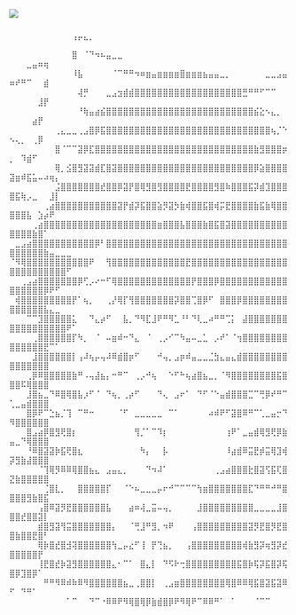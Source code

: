 <div>
  <img style="100%" src="https://capsule-render.vercel.app/api?type=waving&height=100&section=header&reversal=false&fontSize=70&fontColor=FFFFFF&fontAlign=50&fontAlignY=50&stroke=-&descSize=20&descAlign=50&descAlignY=50&color=ffd6e4"  />
</div>

###
⠀⠀⠀⠀⠀⠀⠀⠀⠀⠀⠀⢠⡤⣄⡀⠀⠀⠀⠀⠀⠀⠀⠀⠀⠀⠀⠀⠀⠀⠀⠀⠀⠀⠀⠀⠀⠀⠀⠀⠀⠀⠀⠀⠀⠀⠀⠀⠀⠀⠀⠀⠀⠀⠀⠀⠀⠀⠀⠀⠀⠀
⠀⠀⠀⠀⠀⠀⠀⠀⠀⠀⠀⣿⠀⠈⠙⠲⠦⣤⣀⣀⠀⠀⠀⠀⠀⠀⠀⠀⠀⠀⠀⠀⠀⠀⠀⠀⠀⠀⠀⠀⠀⠀⠀⠀⠀⠀⠀⠀⠀⠀⠀⠀⣀⣤⠶⢶⠀⠀⠀⠀⠀
⠀⠀⠀⠀⠀⠀⠀⠀⠀⠀⠀⠸⣧⠀⠀⠀⠀⠀⠈⠉⠛⠛⠲⠶⣶⣤⣶⣶⣶⣶⣿⣶⣶⣶⣦⣤⣤⣀⡀⠀⠀⠀⠀⠀⠀⣀⣀⣠⣤⠶⠞⠛⠉⠀⠀⣾⠀⠀⠀⠀⠀
⠀⠀⠀⠀⠀⠀⠀⠀⠀⠀⠀⠀⢼⡛⠀⠀⠀⣀⣠⣲⣾⣾⣿⣿⣿⣿⣿⣿⣿⣿⣿⣿⣿⣿⣿⣿⣿⣿⣿⣿⣿⣛⠛⠛⠋⠉⠉⠀⠀⠀⠀⠀⠀⠀⣸⡟⠀⠀⠀⠀⠀
⠀⠀⠀⠀⠀⠀⠀⠀⠀⠀⠀⠀⠘⢷⣤⣴⣮⣿⣿⣿⣿⣿⣿⣿⣿⣿⣿⣿⣿⣿⣿⣿⣿⣿⣿⣿⣿⣿⣿⣿⣿⣿⣿⣮⣕⠢⣄⡀⠀⠀⠀⠀⠀⣴⡟⠀⠀⠀⠀⠀⠀
⠀⠀⠀⠀⠀⠀⠀⠀⢀⣄⣀⣀⢀⣠⣿⡿⣯⣿⣿⣿⣿⣿⣿⣿⣿⣿⣿⣿⣿⣿⣿⣿⣿⣿⣿⣿⣿⣿⣿⣿⣿⣿⣿⣿⣿⣿⢦⡈⠑⠢⢄⡀⠀⢀⡿⠀⠀⠀⠀⠀⠀
⠀⠀⠀⠀⠀⠀⠀⠀⣿⠈⠉⠉⣽⡿⣏⣿⣿⣿⣿⣿⣿⣿⣿⣿⣿⣿⣿⣿⣿⣿⣿⣿⣿⣿⣿⣿⣿⣿⣿⣿⣿⣿⣿⣷⣻⣿⣿⣿⡶⡀⠀⠹⣾⠋⠀⠀⠀⠀⠀⠀⠀
⠀⠀⠀⠀⠀⠀⠀⠀⢿⡀⣪⣿⣻⣽⣽⣾⣏⣿⣽⣿⣿⣿⣿⣿⣿⣿⣿⣿⣿⣿⣿⣿⣿⣿⣿⣿⣿⣿⣿⣿⣿⣿⣿⡿⣵⣿⣿⣿⣿⣽⣶⠾⣯⣥⠤⠴⢶⡄⠀⠀⠀
⠀⠀⠀⠀⠀⠀⠀⠀⣨⣿⣿⣿⣿⣿⣿⣿⣞⣿⣿⡿⣽⡟⣿⢿⣻⣿⣻⣿⣿⣿⣿⣟⣿⣿⣿⣿⣻⣿⠷⣿⣿⣿⣯⡽⣾⣹⣿⣿⣿⣿⣯⢷⡠⣀⠀⠀⣸⡇⠀⠀⠀
⠀⠀⠀⠀⠀⠀⢀⣴⣿⣿⣿⣿⣿⣿⣿⣿⣿⣿⣿⣽⡟⣾⡽⣯⣿⣿⣵⡻⣽⡳⣷⢾⣿⣿⣯⣿⢾⡭⣟⣿⣿⣿⣿⣷⣯⣷⢿⣿⣿⣿⣿⣿⣧⠀⣱⡴⠟⠀⠀⠀⠀
⠀⠀⠀⠀⢀⣴⣿⣿⣿⣿⣿⣿⣿⣿⣿⣿⣿⣿⣿⣿⣿⣿⣿⣿⣿⣿⣶⣿⣿⣿⣧⣿⣿⣿⣷⣿⣯⣿⣽⣿⣿⣿⣿⣿⣿⣿⣿⣿⣿⣿⣿⣿⣿⣷⣿⠁⠀⠀⠀⠀⠀
⠀⣀⣠⣴⣿⣿⣿⣿⣿⣿⣿⣿⣿⣿⣿⡿⠃⣿⣿⣿⣿⣿⣿⣿⣿⣿⣿⣿⣿⣿⣿⣿⣿⣿⣿⣿⣿⣿⣿⣿⣿⣿⣿⣿⣿⣿⣿⣿⣿⣿⣿⣿⣿⣿⣿⣷⣤⣀⣀⣀⠀
⠈⠻⢿⣿⣿⣿⣿⣿⣿⣿⣿⣿⣿⣿⠟⠀⠀⢻⣿⣿⣿⣿⣿⣿⣿⣿⣿⣿⣿⣿⣿⣟⣿⣿⣿⣿⣿⣿⣿⣿⣿⣿⣿⣿⣿⣿⣿⣿⣿⣿⣿⣿⣿⣿⣿⣿⣿⣿⣿⠋⠀
⠀⠀⢀⣠⣴⣿⣿⣿⣿⣿⣿⣿⡿⢋⡠⠔⠒⠋⢿⣿⣿⣿⣿⣿⣿⣿⣿⣿⣿⣿⣿⣿⡟⣿⣿⣿⡿⣿⣿⣿⣿⣿⣿⣿⣿⣿⣿⣿⣿⣿⣿⣿⣿⣿⣿⡿⠟⠋⠀⠀⠀
⠀⢾⣿⣿⣿⣿⣿⣿⣿⣿⣿⡟⠁⢦⡀⠀⠀⢀⡜⢿⡏⢻⣿⣿⣿⣿⣿⣿⣿⡽⣿⣿⢉⣿⡿⠋⠀⣿⣿⣿⡿⣿⣿⣿⣿⣿⣿⣿⣿⣿⣿⣿⣿⣿⣿⣧⣄⣀⠀⠀⠀
⠀⠀⠀⠉⠉⣹⣿⣿⣿⣿⣿⣅⠀⠀⠙⣄⡴⠋⠀⠀⣧⡀⠙⠻⣏⣸⠟⠛⠻⣁⠘⠃⠙⢇⣀⠴⠛⠛⢉⡅⠀⣼⣿⣿⣿⣿⣿⣿⣿⣿⣿⣿⣿⣿⣿⣿⣿⣿⣿⠟⠁
⠀⠀⠀⠀⢀⣿⣿⣿⣿⣿⣿⡏⠳⡀⠀⠈⠀⠤⣶⠾⠒⠙⣄⠀⠈⠀⢀⡠⠊⠉⠳⣤⠤⣀⣁⠀⡠⠞⠁⠈⢲⣿⣿⣿⣿⣿⣿⣿⣿⣿⣿⣿⣿⣿⣿⣟⠉⠁⠀⠀⠀
⠀⠀⠀⠀⣸⣿⣿⣿⣿⣿⣿⡇⢠⠼⢦⡤⢤⠼⠿⣾⣿⡶⠋⠀⠀⠀⠚⢤⡀⣠⡶⠾⣤⣀⣀⣈⣳⣄⣤⣄⣾⣿⣿⣿⣿⣿⣿⣿⣿⣿⣿⣿⣿⣿⣿⣿⠀⠀⠀⠀⠀
⠀⠀⠀⢀⡿⠿⣿⣿⣿⣿⣿⣷⠛⠠⢤⣼⣦⡄⠒⠛⠉⠀⢀⡠⠚⢦⠀⠀⠑⠋⠓⢦⣴⣿⣦⣀⡀⠈⠻⣿⣿⣿⣿⣿⣿⣿⣿⣯⣿⣿⣿⠯⢿⣿⣿⣿⠀⠀⠀⠀⠀
⠀⠀⠀⣸⣿⣦⣀⠙⠿⣿⢿⣿⣧⡰⠋⠈⠀⠙⢦⡀⢀⡴⠋⠀⠀⠀⠙⢄⠀⣠⠖⠁⠀⠙⠋⠈⠑⣤⣾⣿⣿⣿⣉⠉⢛⡿⠞⠛⠉⢁⣀⣤⣾⣿⣿⣿⠀⠀⠀⠀⠀
⠀⠀⠀⣿⡿⠟⠉⣑⣦⡈⢹⠀⠉⠛⠒⠀⠀⠀⠀⠈⠋⠀⣀⣀⣀⣀⣀⠀⠉⠁⠀⠀⠀⠀⠀⠴⠾⠟⠋⣽⣿⠿⠛⠉⢁⣀⣤⡒⠙⠻⣿⣿⣿⣿⣿⣿⠀⠀⠀⠀⠀
⠀⠀⠀⣿⣠⣴⡿⣿⣻⢟⣿⡆⠀⠀⠀⠀⠀⠀⠀⠀⠀⠀⢻⡈⠁⠉⠹⡆⠀⠀⠀⠀⠀⠀⠀⠀⠀⠀⢰⠟⠁⣀⣤⣾⢿⣻⢟⡿⣷⣤⣀⠙⢿⣿⣿⣿⠀⠀⠀⠀⠀
⠀⠀⠀⠘⠿⣿⣽⣽⡷⣯⢟⣿⣆⠀⠀⠀⠀⠀⠀⠀⠀⠀⠀⠳⡄⠀⠀⡧⠀⠀⠀⠀⠀⠀⠀⠀⠀⠀⠸⣴⣾⠿⣭⣟⡾⣭⢿⣹⢾⡽⣻⣷⣼⣿⣿⣿⠀⠀⠀⠀⠀
⠀⠀⠀⠀⠀⠈⢹⢿⡻⠿⠿⢿⣿⣿⣦⣄⠀⣠⣤⣄⡀⠀⠀⠀⠙⠲⠼⠁⠀⠀⠀⠀⠀⠀⠀⠀⢀⣠⣴⣿⣿⣿⣗⣿⣽⢫⣯⢏⣿⣝⣷⣿⣿⣿⣿⣿⠀⠀⠀⠀⠀
⠀⠀⠀⠀⠀⠀⢈⣿⣇⡀⠀⠀⣿⣿⣿⣿⣿⡏⠀⠀⠈⠑⠦⣀⣀⣀⡤⠖⠚⠉⠉⠉⠉⢳⣶⣿⣿⣿⣿⣿⣿⣿⣏⠙⠛⠛⠚⠛⣿⣿⣿⣿⣻⣷⣿⣯⠀⠀⠀⠀⠀
⠀⠀⠀⠀⠀⢠⣿⠿⣽⡻⣟⣿⣿⣿⣿⣿⣿⣧⠀⠀⠀⣴⠶⢼⣀⣭⠤⢤⡀⠀⠀⠀⠀⣸⣿⣿⣿⣿⣿⣿⣿⣿⣿⣀⣀⣀⣀⣸⣿⣿⣿⣞⣿⣿⣽⡇⠀⠀⠀⠀⠀
⠀⠀⠀⠀⠀⣾⣿⣻⣽⢻⣭⣿⣿⣿⣿⣿⣿⣿⡄⠀⠀⠈⢛⣸⠛⣻⡀⠲⠟⠀⠀⠀⢠⣿⣿⣿⣿⣿⣿⣿⣿⣿⣽⡻⣟⣿⡻⣟⣿⣿⣷⣿⣿⣟⣿⠃⠀⠀⠀⠀⠀
⠀⠀⠀⠀⠀⢿⡷⣿⣞⣿⣺⢽⣿⣿⣿⣿⣿⣿⢳⣀⡤⣔⠋⢸⠀⡟⢙⣦⡀⠀⠀⢠⣿⣿⣿⣿⣿⣿⣿⣿⣿⢾⣷⣻⡽⢶⣻⡽⣞⣿⣿⣿⣿⣿⡟⠀⠀⠀⠀⠀⠀
⠀⠀⠀⠀⠀⢸⣟⣿⣞⡷⣽⣻⣿⣿⣿⣿⣿⣿⣄⠂⠉⠁⠀⣿⣄⡇⠀⠙⠫⠗⢒⣿⣿⣿⣿⣿⣿⣿⣿⣿⣯⣿⡷⢯⡽⣯⣿⡽⢯⣿⡿⣹⣿⡿⠁⠀⠀⠀⠀⠀⠀
⠀⠀⠀⠀⠀⠀⠛⠛⠻⠿⠾⠷⠿⠻⣿⣿⣿⣿⣿⣿⣦⣀⢀⣿⣿⡇⠀⢀⣠⣶⣿⣿⣿⣿⣿⣿⣿⣿⢿⣿⠿⠿⢿⣯⣿⣽⣯⣽⠿⠋⠀⠙⠛⠁⠀⠀⠀⠀⠀⠀⠀
⠀⠀⠀⠀⠀⠀⠀⠀⠀⠀⠁⠉⠀⠀⠙⠉⠐⠿⠿⠟⠻⢿⣿⢿⡿⣷⣾⣿⡿⠟⠻⢿⠟⠉⠿⠿⠛⠁⠀⠁⠀⠀⠀⠈⠉⠉⠀⠀⠀⠀⠀⠀⠀⠀⠀⠀⠀⠀⠀⠀⠀
